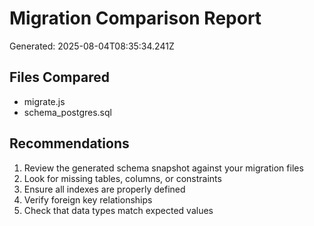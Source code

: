 # Migration Comparison Report
Generated: 2025-08-04T08:35:34.241Z

## Files Compared
- migrate.js
- schema_postgres.sql

## Recommendations
1. Review the generated schema snapshot against your migration files
2. Look for missing tables, columns, or constraints
3. Ensure all indexes are properly defined
4. Verify foreign key relationships
5. Check that data types match expected values

